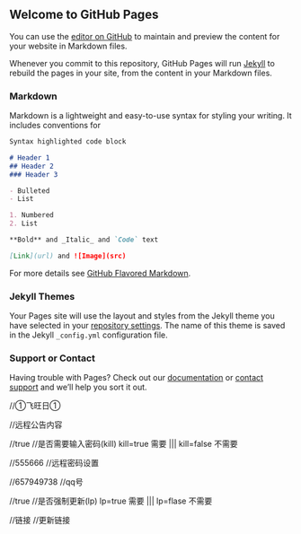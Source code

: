 ## Welcome to GitHub Pages

You can use the [editor on GitHub](https://github.com/mt2y/44/edit/gh-pages/index.md) to maintain and preview the content for your website in Markdown files.

Whenever you commit to this repository, GitHub Pages will run [Jekyll](https://jekyllrb.com/) to rebuild the pages in your site, from the content in your Markdown files.

### Markdown

Markdown is a lightweight and easy-to-use syntax for styling your writing. It includes conventions for

```markdown
Syntax highlighted code block

# Header 1
## Header 2
### Header 3

- Bulleted
- List

1. Numbered
2. List

**Bold** and _Italic_ and `Code` text

[Link](url) and ![Image](src)
```

For more details see [GitHub Flavored Markdown](https://guides.github.com/features/mastering-markdown/).

### Jekyll Themes

Your Pages site will use the layout and styles from the Jekyll theme you have selected in your [repository settings](https://github.com/mt2y/44/settings/pages). The name of this theme is saved in the Jekyll `_config.yml` configuration file.

### Support or Contact

Having trouble with Pages? Check out our [documentation](https://docs.github.com/categories/github-pages-basics/) or [contact support](https://support.github.com/contact) and we’ll help you sort it out.


//①飞旺日①

//远程公告内容

//<kl>true<kl>
//是否需要输入密码(kill)   kill=true 需要  ||| kill=false 不需要

//<ml>555666<ml>
//远程密码设置

//<gi>657949738<gi>
//qq号

//<yt>true<yt>
//是否强制更新(lp)   lp=true 需要  ||| lp=flase 不需要

//<lkl>链接<lkl>
//更新链接
